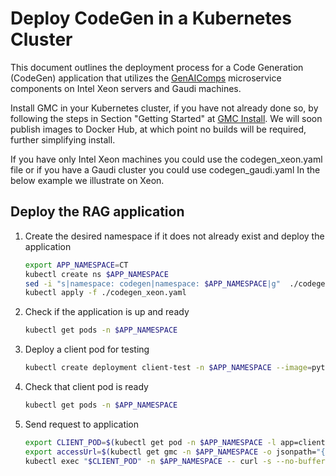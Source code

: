 # Deploy CodeGen in a Kubernetes Cluster

This document outlines the deployment process for a Code Generation (CodeGen) application that utilizes the [GenAIComps](https://github.com/opea-project/GenAIComps.git) microservice components on Intel Xeon servers and Gaudi machines.

Install GMC in your Kubernetes cluster, if you have not already done so, by following the steps in Section "Getting Started" at [GMC Install](https://github.com/opea-project/GenAIInfra/tree/main/microservices-connector/README.md). We will soon publish images to Docker Hub, at which point no builds will be required, further simplifying install.

If you have only Intel Xeon machines you could use the codegen_xeon.yaml file or if you have a Gaudi cluster you could use codegen_gaudi.yaml
In the below example we illustrate on Xeon.

## Deploy the RAG application

1. Create the desired namespace if it does not already exist and deploy the application
   ```bash
   export APP_NAMESPACE=CT
   kubectl create ns $APP_NAMESPACE
   sed -i "s|namespace: codegen|namespace: $APP_NAMESPACE|g"  ./codegen_xeon.yaml
   kubectl apply -f ./codegen_xeon.yaml
   ```

2. Check if the application is up and ready
   ```bash
   kubectl get pods -n $APP_NAMESPACE
   ```

3. Deploy a client pod for testing
   ```bash
   kubectl create deployment client-test -n $APP_NAMESPACE --image=python:3.8.13 -- sleep infinity
   ```

4. Check that client pod is ready
   ```bash
   kubectl get pods -n $APP_NAMESPACE
   ```

5. Send request to application
   ```bash
   export CLIENT_POD=$(kubectl get pod -n $APP_NAMESPACE -l app=client-test -o jsonpath={.items..metadata.name})
   export accessUrl=$(kubectl get gmc -n $APP_NAMESPACE -o jsonpath="{.items[?(@.metadata.name=='codegen')].status.accessUrl}")
   kubectl exec "$CLIENT_POD" -n $APP_NAMESPACE -- curl -s --no-buffer $accessUrl -X POST -d '{"query": "def print_hello_world():"}' -H 'Content-Type: application/json' > $LOG_PATH/gmc_codegen.log
   ```
